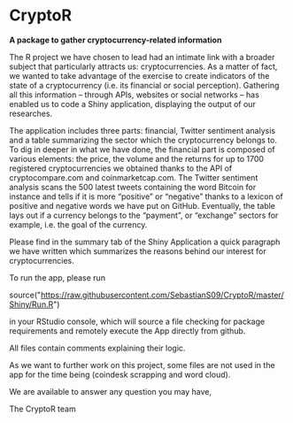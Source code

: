 # CryptoR
**A package to gather cryptocurrency-related information**

The R project we have chosen to lead had an intimate link with a broader subject that particularly attracts us: cryptocurrencies. As a matter of fact, we wanted to take advantage of the exercise to create indicators of the state of a cryptocurrency (i.e. its financial or social perception). Gathering all this information – through APIs, websites or social networks – has enabled us to code a Shiny application, displaying the output of our researches. 

The application includes three parts: financial, Twitter sentiment analysis and a table summarizing the sector which the cryptocurrency belongs to. To dig in deeper in what we have done, the financial part is composed of various elements: the price, the volume and the returns for up to 1700 registered cryptocurrencies we obtained thanks to the API of cryptocompare.com and coinmarketcap.com. The Twitter sentiment analysis scans the 500 latest tweets containing the word Bitcoin for instance and tells if it is more “positive” or “negative” thanks to a lexicon of positive and negative words we have put on GitHub. Eventually, the table lays out if a currency belongs to the “payment”, or “exchange” sectors for example, i.e. the goal of the currency.  

Please find in the summary tab of the Shiny Application a quick paragraph we have written which summarizes the reasons behind our interest for cryptocurrencies.


To run the app, please run 

source("https://raw.githubusercontent.com/SebastianS09/CryptoR/master/Shiny/Run.R")

in your RStudio console, which will source a file checking for package requirements and remotely execute the App directly from github.


All files contain comments explaining their logic. 

As we want to further work on this project, some files are not used in the app for the time being (coindesk scrapping and word cloud). 

We are available to answer any question you may have,



The CryptoR team
